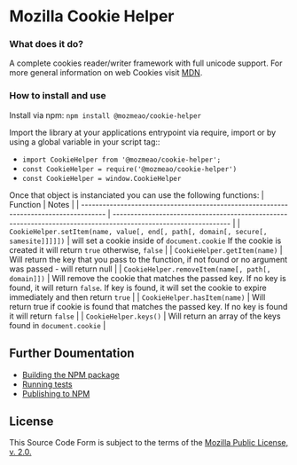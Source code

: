 # Mozilla Cookie Helper

### What does it do?

A complete cookies reader/writer framework with full unicode support. For more general information on web Cookies visit [MDN](https://developer.mozilla.org/en-US/docs/Web/API/document.cookie).

### How to install and use

Install via npm: `npm install @mozmeao/cookie-helper`

Import the library at your applications entrypoint via require, import or by using a global variable in your script tag::

-   `import CookieHelper from '@mozmeao/cookie-helper';`
-   `const CookieHelper = require('@mozmeao/cookie-helper')`
-   `const CookieHelper = window.CookieHelper`

Once that object is instanciated you can use the following functions:
| Function | Notes |
| ------------------------------------------------------------------------------------- | --------------------------------------------------------------------------------------------------------------- |
| `CookieHelper.setItem(name, value[, end[, path[, domain[, secure[, samesite]]]]])` | will set a cookie inside of `document.cookie` If the cookie is created it will return `true` otherwise, `false` |
| `CookieHelper.getItem(name)` | Will return the key that you pass to the function, if not found or no argument was passed - will return null |
| `CookieHelper.removeItem(name[, path[, domain]])` | Will remove the cookie that matches the passed key. If no key is found, it will return `false`. If key is found, it will set the cookie to expire immediately and then return `true` |
| `CookieHelper.hasItem(name)` | Will return true if cookie is found that matches the passed key. If no key is found it will return `false` |
| `CookieHelper.keys()` | Will return an array of the keys found in `document.cookie` |

## Further Doumentation

-   [Building the NPM package](docs/#building-the-npm-package)
-   [Running tests](docs/#running-tests)
-   [Publishing to NPM](docs/#publishing-to-npm)

## License

This Source Code Form is subject to the terms of the [Mozilla Public
License, v. 2.0.](http://mozilla.org/MPL/2.0/)
